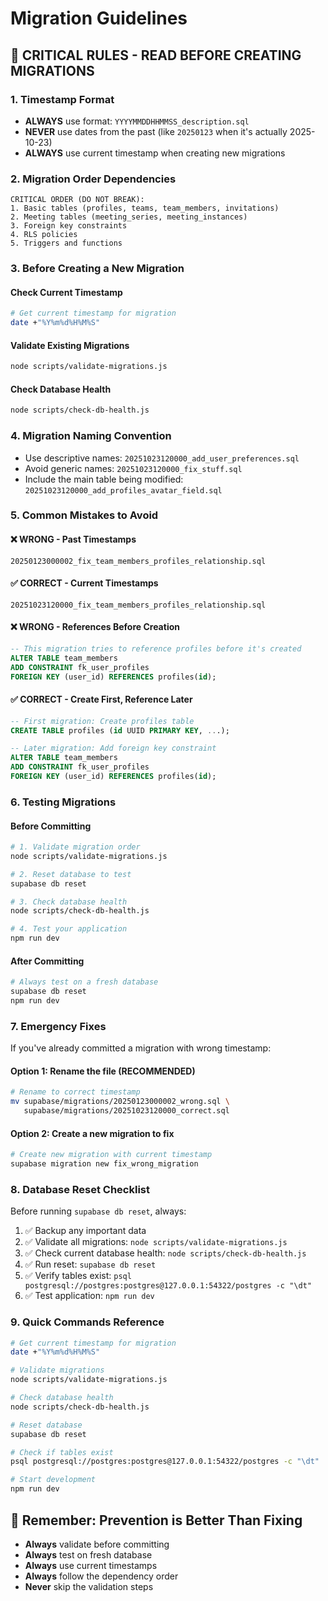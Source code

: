 # Migration Guidelines

## 🚨 CRITICAL RULES - READ BEFORE CREATING MIGRATIONS

### 1. Timestamp Format
- **ALWAYS** use format: `YYYYMMDDHHMMSS_description.sql`
- **NEVER** use dates from the past (like `20250123` when it's actually 2025-10-23)
- **ALWAYS** use current timestamp when creating new migrations

### 2. Migration Order Dependencies
```
CRITICAL ORDER (DO NOT BREAK):
1. Basic tables (profiles, teams, team_members, invitations)
2. Meeting tables (meeting_series, meeting_instances)
3. Foreign key constraints
4. RLS policies
5. Triggers and functions
```

### 3. Before Creating a New Migration

#### Check Current Timestamp
```bash
# Get current timestamp for migration
date +"%Y%m%d%H%M%S"
```

#### Validate Existing Migrations
```bash
node scripts/validate-migrations.js
```

#### Check Database Health
```bash
node scripts/check-db-health.js
```

### 4. Migration Naming Convention
- Use descriptive names: `20251023120000_add_user_preferences.sql`
- Avoid generic names: `20251023120000_fix_stuff.sql`
- Include the main table being modified: `20251023120000_add_profiles_avatar_field.sql`

### 5. Common Mistakes to Avoid

#### ❌ WRONG - Past Timestamps
```
20250123000002_fix_team_members_profiles_relationship.sql
```

#### ✅ CORRECT - Current Timestamps
```
20251023120000_fix_team_members_profiles_relationship.sql
```

#### ❌ WRONG - References Before Creation
```sql
-- This migration tries to reference profiles before it's created
ALTER TABLE team_members 
ADD CONSTRAINT fk_user_profiles 
FOREIGN KEY (user_id) REFERENCES profiles(id);
```

#### ✅ CORRECT - Create First, Reference Later
```sql
-- First migration: Create profiles table
CREATE TABLE profiles (id UUID PRIMARY KEY, ...);

-- Later migration: Add foreign key constraint
ALTER TABLE team_members 
ADD CONSTRAINT fk_user_profiles 
FOREIGN KEY (user_id) REFERENCES profiles(id);
```

### 6. Testing Migrations

#### Before Committing
```bash
# 1. Validate migration order
node scripts/validate-migrations.js

# 2. Reset database to test
supabase db reset

# 3. Check database health
node scripts/check-db-health.js

# 4. Test your application
npm run dev
```

#### After Committing
```bash
# Always test on a fresh database
supabase db reset
npm run dev
```

### 7. Emergency Fixes

If you've already committed a migration with wrong timestamp:

#### Option 1: Rename the file (RECOMMENDED)
```bash
# Rename to correct timestamp
mv supabase/migrations/20250123000002_wrong.sql \
   supabase/migrations/20251023120000_correct.sql
```

#### Option 2: Create a new migration to fix
```bash
# Create new migration with current timestamp
supabase migration new fix_wrong_migration
```

### 8. Database Reset Checklist

Before running `supabase db reset`, always:

1. ✅ Backup any important data
2. ✅ Validate all migrations: `node scripts/validate-migrations.js`
3. ✅ Check current database health: `node scripts/check-db-health.js`
4. ✅ Run reset: `supabase db reset`
5. ✅ Verify tables exist: `psql postgresql://postgres:postgres@127.0.0.1:54322/postgres -c "\dt"`
6. ✅ Test application: `npm run dev`

### 9. Quick Commands Reference

```bash
# Get current timestamp for migration
date +"%Y%m%d%H%M%S"

# Validate migrations
node scripts/validate-migrations.js

# Check database health
node scripts/check-db-health.js

# Reset database
supabase db reset

# Check if tables exist
psql postgresql://postgres:postgres@127.0.0.1:54322/postgres -c "\dt"

# Start development
npm run dev
```

## 🎯 Remember: Prevention is Better Than Fixing

- **Always** validate before committing
- **Always** test on fresh database
- **Always** use current timestamps
- **Always** follow the dependency order
- **Never** skip the validation steps

